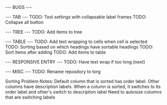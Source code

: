 --- BUGS ---

--- TAB ---
TODO: Tool settings with collapsable label frames
TODO: Collapse all button

--- TREE ---
TODO: Add items to tree

--- TABLE ---
TODO: Add text wrapping to cells when cell is selected
TODO: Sorting based on which headings have sortable headings
TODO: Sort items after adding
TODO: Add items to table

--- RESPONSIVE ENTRY ---
TODO: Have text wrap if too long (next)

--- MISC ---
TODO: Rename repository to torg

Sorting Problem Notes:
Default column that is sorted has order label.
Other columns have description labels.
When a column is sorted, it switches to its order label and other's switch to description label
Need to autosize columns that are switching labels
